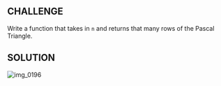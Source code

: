 ## CHALLENGE
Write a function that takes in ```n``` and returns that many rows of the Pascal Triangle. 

## SOLUTION
![img_0196](https://user-images.githubusercontent.com/34176171/42177568-0945b480-7de2-11e8-8655-2ec9a5bdd45c.JPG)
